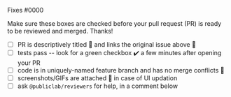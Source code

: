 <!-- Add a short description about your changes here-->

Fixes #0000 <!--(<=== Add issue number here)-->

Make sure these boxes are checked before your pull request (PR) is ready to be reviewed and merged. Thanks!

* [ ] PR is descriptively titled 📑 and links the original issue above 🔗
* [ ] tests pass -- look for a green checkbox ✔️ a few minutes after opening your PR
* [ ] code is in uniquely-named feature branch and has no merge conflicts 📁
* [ ] screenshots/GIFs are attached 📎 in case of UI updation
* [ ] ask `@publiclab/reviewers` for help, in a comment below

<!--We're happy to help you get this ready -- don't be afraid to ask for help, and **don't be discouraged** if your tests fail at first!-->

<!--If tests do fail, click on the red `X` to learn why by reading the logs.-->

<!--Please be sure you've reviewed our contribution guidelines at https://publiclab.org/contributing-to-public-lab-software -->

<!--Thanks!-->

